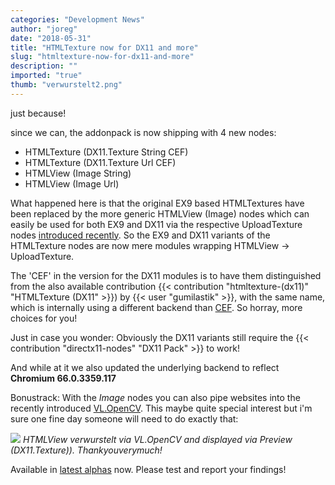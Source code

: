 ```yaml
---
categories: "Development News"
author: "joreg"
date: "2018-05-31"
title: "HTMLTexture now for DX11 and more"
slug: "htmltexture-now-for-dx11-and-more"
description: ""
imported: "true"
thumb: "verwurstelt2.png"
---
```



just because!

since we can, the addonpack is now shipping with 4 new nodes: 
* HTMLTexture (DX11.Texture String CEF)
* HTMLTexture (DX11.Texture Url CEF)
* HTMLView (Image String)
* HTMLView (Image Url)

What happened here is that the original EX9 based HTMLTextures have been replaced by the more generic HTMLView (Image) nodes which can easily be used for both EX9 and DX11 via the respective UploadTexture nodes [introduced recently](/blog/2018/vl-image-exchange-interface). So the EX9 and DX11 variants of the HTMLTexture nodes are now mere modules wrapping HTMLView -> UploadTexture. 

The 'CEF' in the version for the DX11 modules is to have them distinguished from the also available contribution {{< contribution "htmltexture-(dx11)" "HTMLTexture (DX11" >}}) by {{< user "gumilastik" >}}, with the same name, which is internally using a different backend than [CEF](https://bitbucket.org/xilium/xilium.cefglue/wiki/Home). So horray, more choices for you!

Just in case you wonder: Obviously the DX11 variants still require the {{< contribution "directx11-nodes" "DX11 Pack" >}} to work!

And while at it we also updated the underlying backend to reflect **Chromium 66.0.3359.117**

Bonustrack:
With the *Image* nodes you can also pipe websites into the recently introduced [VL.OpenCV](/blog/2018/vl-opencv-is-in-da-house). This maybe quite special interest but i'm sure one fine day someone will need to do exactly that: 

![](verwurstelt2.png)
*HTMLView verwurstelt via VL.OpenCV and displayed via Preview (DX11.Texture)). Thankyouverymuch!*


Available in [latest alphas](/downloads/alphas) now. Please test and report your findings!